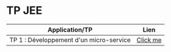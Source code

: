 # TP JEE 
| Application/TP                      |  Lien                        |
|-------------------------------------|------------------------------|
| TP 1 : Développement d'un micro-service        | [Click me](https://github.com/RachidaTanassat/Micro_service/tree/master/bank-account-service)   |


